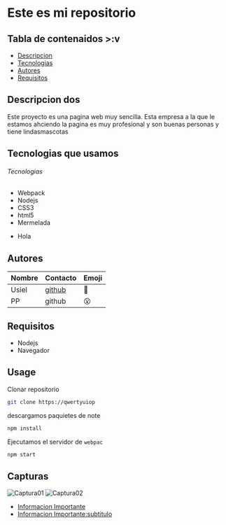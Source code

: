 # Este es mi repositorio

## Tabla de contenaidos >:v
- [Descripcion](#Descripcion-dos)
- [Tecnologias](#Tecnologias)
- [Autores](#Autores)
- [Requisitos](#requisitos)
## Descripcion dos
Este proyecto es una pagina web muy sencilla.
Esta empresa a la que le estamos ahciendo la pagina es muy profesional y son buenas personas y tiene lindasmascotas

Tecnologias que usamos
-

###### Tecnologias
- Webpack
- Nodejs
- CSS3
- html5
- Mermelada

<ul>
    <li>Hola</li>
</ul>

## Autores
Nombre | Contacto | Emoji
-- | -- | --
Usiel |[github](https://github.com/usielarb) | :tada:
PP | github | :open_mouth:

## Requisitos
- Nodejs
- Navegador

## Usage
Clonar repositorio
```bash
git clone https://qwertyuiop
```

descargamos paquietes de note
```bash
npm install
```
Ejecutamos el servidor de `webpac`
```bash
npm start
```

## Capturas
![Captura01](https://sumedico.blob.core.windows.net.optimalcdn.com/images/2020/06/09/perrostiernosrazas.jpg)
![Captura02](./docs/image/captura1.png)

- [Informacion Importante](./docs/importante.md)
- [Informacion Importante:subtitulo](./docs/importante.md#esto-es-un-subtitulo)
